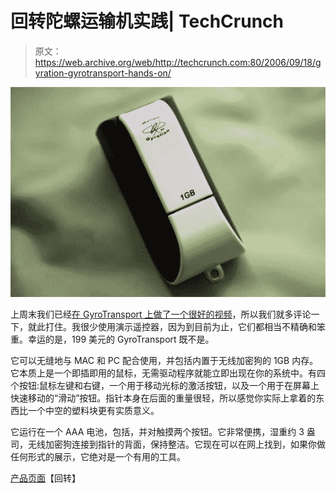 # 回转陀螺运输机实践| TechCrunch

> 原文：<https://web.archive.org/web/http://techcrunch.com:80/2006/09/18/gyration-gyrotransport-hands-on/>

![](img/215c9da073b0b84f1e997b8134cedf19.png)

上周末我们已经[在 GyroTransport 上做了一个很好的视频](https://web.archive.org/web/20141010090105/http://crunchgear.com/2006/09/16/gyration-gyrotransport-quick-look/)，所以我们就多评论一下，就此打住。我很少使用演示遥控器，因为到目前为止，它们都相当不精确和笨重。幸运的是，199 美元的 GyroTransport 既不是。

它可以无缝地与 MAC 和 PC 配合使用，并包括内置于无线加密狗的 1GB 内存。它本质上是一个即插即用的鼠标，无需驱动程序就能立即出现在你的系统中。有四个按钮:鼠标左键和右键，一个用于移动光标的激活按钮，以及一个用于在屏幕上快速移动的“滑动”按钮。指针本身在后面的重量很轻，所以感觉你实际上拿着的东西比一个中空的塑料块更有实质意义。

它运行在一个 AAA 电池，包括，并对触摸两个按钮。它非常便携，湿重约 3 盎司，无线加密狗连接到指针的背面，保持整洁。它现在可以在网上找到，如果你做任何形式的展示，它绝对是一个有用的工具。

[产品页面](https://web.archive.org/web/20141010090105/http://www.gyration.com/en-us/gyrotransport.html)【回转】